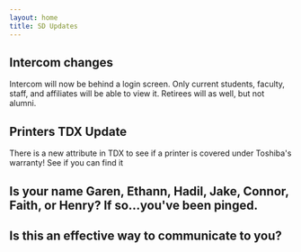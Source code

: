 ```yaml
---
layout: home
title: SD Updates
---
```

## Intercom changes
Intercom will now be behind a login screen. Only current students, faculty, staff, and affiliates will be able to view it. Retirees will as well, but not alumni.

## Printers TDX Update
There is a new attribute in TDX to see if a printer is covered under Toshiba's warranty! See if you can find it

## Is your name Garen, Ethann, Hadil, Jake, Connor, Faith, or Henry? If so...you've been pinged.

## Is this an effective way to communicate to you?
